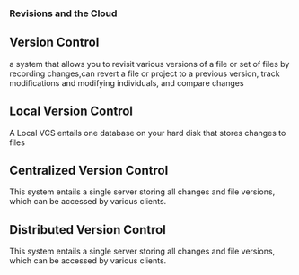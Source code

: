 ### Revisions and the Cloud
## Version Control
 a system that allows you to revisit various versions of a file or set of files by recording changes,can revert a file or project to a previous version, track modifications and modifying individuals, and compare changes
 ## Local Version Control
 A Local VCS entails one database on your hard disk that stores changes to files
 ## Centralized Version Control
 This system entails a single server storing all changes and file versions, which can be accessed by various clients.
 ## Distributed Version Control
 This system entails a single server storing all changes and file versions, which can be accessed by various clients.
 
